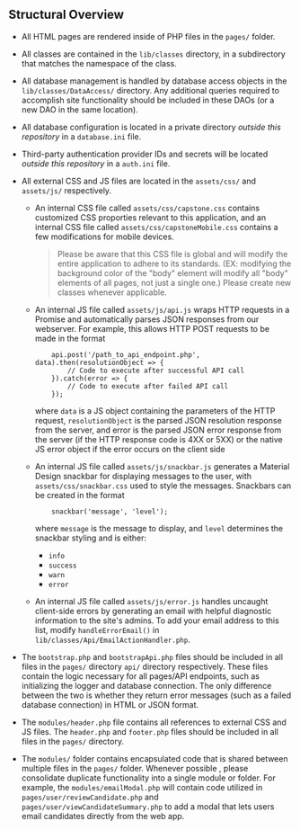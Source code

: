 ## Structural Overview
- All HTML pages are rendered inside of PHP files in the `pages/` folder.

- All classes are contained in the `lib/classes` directory, in a subdirectory that matches the namespace of the class.

- All database management is handled by database access objects in the `lib/classes/DataAccess/` directory. Any 
  additional queries required to accomplish site functionality should be included in these DAOs (or a new DAO in the 
  same location).

- All database configuration is located in a private directory *outside this repository* in a `database.ini` file.

- Third-party authentication provider IDs and secrets will be located *outside this repository* in a `auth.ini` file.

- All external CSS and JS files are located in the `assets/css/` and `assets/js/` respectively. 
    - An internal CSS file called `assets/css/capstone.css` contains customized CSS proporties relevant to this 
      application, and an internal CSS file called `assets/css/capstoneMobile.css` contains a few modifications for 
      mobile devices.

       > Please be aware that this CSS file is global and will modify the entire application to adhere to its standards. 
       > (EX: modifying the background color of the "body" element will modify all "body" elements of all pages, not just
       > a single one.) Please create new classes whenever applicable.

    - An internal JS file called `assets/js/api.js` wraps HTTP requests in a Promise and automatically parses JSON 
      responses from our webserver. For example, this allows HTTP POST requests to be made in the format
        ```JS
            api.post('/path_to_api_endpoint.php', data).then(resolutionObject => {
                // Code to execute after successful API call
            }).catch(error => {
                // Code to execute after failed API call
            });
        ```
      where `data` is a JS object containing the parameters of the HTTP request, `resolutionObject` is the parsed JSON
      resolution response from the server, and error is the parsed JSON error response from the server (if the HTTP 
      response code is 4XX or 5XX) or the native JS error object if the error occurs on the client side

    - An internal JS file called `assets/js/snackbar.js` generates a Material Design snackbar for displaying messages to
      the user, with `assets/css/snackbar.css` used to style the messages. Snackbars can be created in the format
        ```JS
            snackbar('message', 'level');
        ```
      where `message` is the message to display, and `level` determines the snackbar styling and is either:
        - `info`
        - `success`
        - `warn`
        - `error`

    - An internal JS file called `assets/js/error.js` handles uncaught client-side errors by generating an email with 
      helpful diagnostic information to the site's admins. To add your email address to this list, modify 
      `handleErrorEmail()` in `lib/classes/Api/EmailActionHandler.php`.

- The `bootstrap.php` and `bootstrapApi.php` files should be included in all files in the `pages/` directory `api/` 
  directory respectively. These files contain the logic necessary for all pages/API endpoints, such as initializing the
  logger and database connection. The only difference between the two is whether they return error messages (such as a
  failed database connection) in HTML or JSON format.

- The `modules/header.php` file contains all references to external CSS and JS files. The `header.php` and 
  `footer.php` files should be included in all files in the `pages/` directory.
  
- The `modules/` folder contains encapsulated code that is shared between multiple files in the `pages/` folder. 
  Whenever possible , please consolidate duplicate functionality into a single module or folder. For example, the 
  `modules/emailModal.php` will contain code utilized in `pages/user/reviewCandidate.php` and 
  `pages/user/viewCandidateSummary.php` to add a modal that lets users email candidates directly from the web app.

